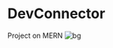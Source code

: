 # DevConnector
Project on MERN
![bg](https://user-images.githubusercontent.com/66346615/120111103-72dd7980-c125-11eb-99cc-ba78fbd18685.jpg)
